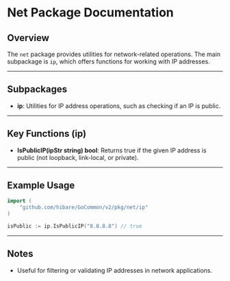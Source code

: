 # Net Package Documentation

## Overview

The `net` package provides utilities for network-related operations. The main subpackage is `ip`, which offers functions for working with IP addresses.

---

## Subpackages

- **ip**: Utilities for IP address operations, such as checking if an IP is public.

---

## Key Functions (ip)

- **IsPublicIP(ipStr string) bool**: Returns true if the given IP address is public (not loopback, link-local, or private).

---

## Example Usage

```go
import (
    "github.com/hibare/GoCommon/v2/pkg/net/ip"
)

isPublic := ip.IsPublicIP("8.8.8.8") // true
```

---

## Notes

- Useful for filtering or validating IP addresses in network applications.
